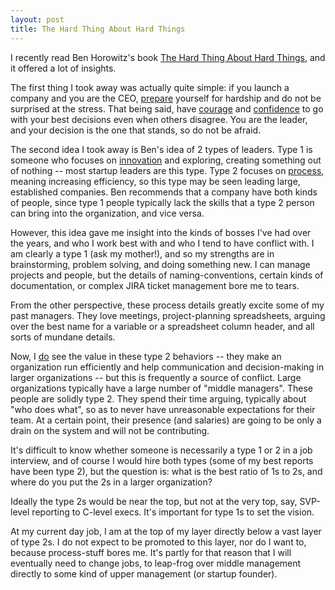 ```yaml
---
layout: post
title: The Hard Thing About Hard Things
---
```


I recently read Ben Horowitz's book [The Hard Thing About Hard Things](), and it offered a lot of insights.

The first thing I took away was actually quite simple: if you launch a company and you are the CEO, <u>prepare</u> yourself for hardship and do not be surprised at the stress. That being said, have <u>courage</u> and <u>confidence</u> to go with your best decisions even when others disagree.  You are the leader, and your decision is the one that stands, so do not be afraid.

The second idea I took away is Ben's idea of 2 types of leaders.  Type 1 is someone who focuses on <u>innovation</u> and exploring, creating something out of nothing -- most startup leaders are this type.  Type 2 focuses on <u>process</u>, meaning increasing efficiency, so this type may be seen leading large, established companies.  Ben recommends that a company have both kinds of people, since type 1 people typically lack the skills that a type 2 person can bring into the organization, and vice versa.

However, this idea gave me insight into the kinds of bosses I've had over the years, and who I work best with and who I tend to have conflict with.  I am clearly a type 1 (ask my mother!), and so my strengths are in brainstorming, problem solving, and doing something new.  I can manage projects and people, but the details of naming-conventions, certain kinds of documentation, or complex JIRA ticket management bore me to tears.

From the other perspective, these process details greatly excite some of my past managers.  They love meetings, project-planning spreadsheets, arguing over the best name for a variable or a spreadsheet column header, and all sorts of mundane details.

Now, I <u>do</u> see the value in these type 2 behaviors -- they make an organization run efficiently and help communication and decision-making in larger organizations -- but this is frequently a source of conflict.  Large organizations typically have a large number of "middle managers".  These people are solidly type 2.  They spend their time arguing, typically about "who does what", so as to never have unreasonable expectations for their team.  At a certain point, their presence (and salaries) are going to be only a drain on the system and will not be contributing.

It's difficult to know whether someone is necessarily a type 1 or 2 in a job interview, and of course I would hire both types (some of my best reports have been type 2), but the question is: what is the best ratio of 1s to 2s, and where do you put the 2s in a larger organization?

Ideally the type 2s would be near the top, but not at the very top, say, SVP-level reporting to C-level execs.  It's important for type 1s to set the vision.

At my current day job, I am at the top of my layer directly below a vast layer of type 2s.  I do not expect to be promoted to this layer, nor do I want to, because process-stuff bores me.  It's partly for that reason that I will eventually need to change jobs, to leap-frog over middle management directly to some kind of upper management (or startup founder).